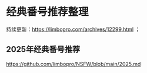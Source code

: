 # 经典番号推荐整理
持续更新：https://limbopro.com/archives/12299.html ；

## 2025年经典番号推荐
https://github.com/limbopro/NSFW/blob/main/2025.md
